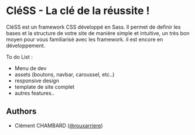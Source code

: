 
# CléSS - La clé de la réussite !

CléSS est un framework CSS développé en Sass. Il permet de definir les bases et la structure de votre site de manière simple et intuitive, un très bon moyen pour vous familiarisé avec les framework.
il est encore en développement.

To do List :
- Menu de dev 
- assets (boutons, navbar, caroussel, etc..)
- responsive design
- template de site complet
- autres features..



## Authors

- Clément CHAMBARD ([@rouxarriere](https://www.github.com/rouxarriere))

